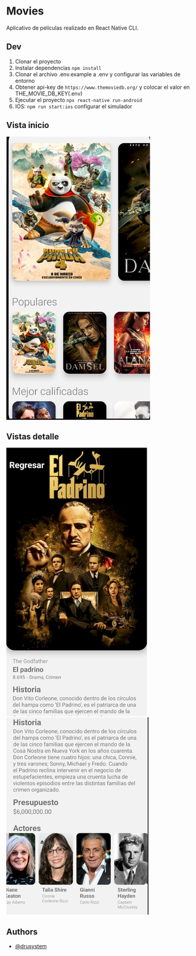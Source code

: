 # Movies
Aplicativo de películas realizado en React Native CLI.

## Dev
1. Clonar el proyecto
2. Instalar dependencias `npm install`
3. Clonar el archivo .env.example a .env y configurar las variables de entorno
4. Obtener api-key de `https://www.themoviedb.org/` y colocar el valor en THE_MOVIE_DB_KEY(.env)
4. Ejecutar el proyecto `npx react-native run-android`
5. IOS: `npm run start:ios` configurar el simulador

## Vista inicio

![Home](./img/home.png)

## Vistas detalle
![Detalle 1](./img/detail_1.png)
![Detalle 2](./img/detail_2.png)

## Authors

- [@drusystem](https://www.github.com/drusystem)